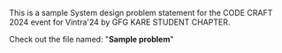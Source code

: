 This is a sample System design problem statement for the CODE CRAFT 2024 event for Vintra'24 by GFG KARE STUDENT CHAPTER.

Check out the file named: "**Sample problem**"
